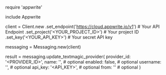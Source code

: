 require 'appwrite'

include Appwrite

client = Client.new
    .set_endpoint('https://cloud.appwrite.io/v1') # Your API Endpoint
    .set_project('&lt;YOUR_PROJECT_ID&gt;') # Your project ID
    .set_key('&lt;YOUR_API_KEY&gt;') # Your secret API key

messaging = Messaging.new(client)

result = messaging.update_textmagic_provider(
    provider_id: '<PROVIDER_ID>',
    name: '<NAME>', # optional
    enabled: false, # optional
    username: '<USERNAME>', # optional
    api_key: '<API_KEY>', # optional
    from: '<FROM>' # optional
)

